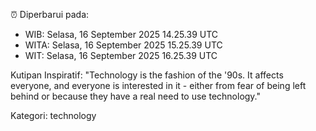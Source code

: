 ⏰ Diperbarui pada:
- WIB: Selasa, 16 September 2025 14.25.39 UTC
- WITA: Selasa, 16 September 2025 15.25.39 UTC
- WIT: Selasa, 16 September 2025 16.25.39 UTC

Kutipan Inspiratif:
"Technology is the fashion of the '90s. It affects everyone, and everyone is interested in it - either from fear of being left behind or because they have a real need to use technology."


Kategori: technology

